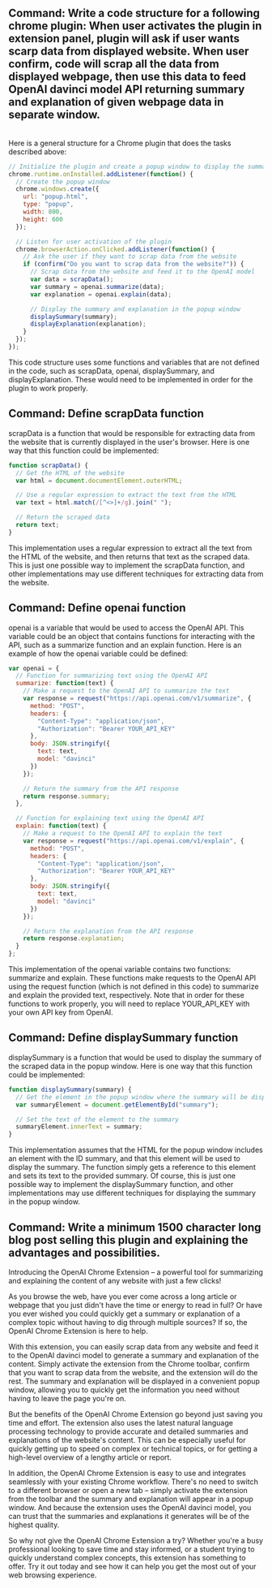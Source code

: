 ## Command: Write a code structure for a following chrome plugin: When user activates the plugin in extension panel, plugin will ask if user wants scarp data from displayed website. When user confirm, code will scrap all the data from displayed webpage, then use this data to feed OpenAI davinci model API returning summary and explanation of given webpage data in separate window.

\
Here is a general structure for a Chrome plugin that does the tasks described above:

```javascript
// Initialize the plugin and create a popup window to display the summary and explanation
chrome.runtime.onInstalled.addListener(function() {
  // Create the popup window
  chrome.windows.create({
    url: "popup.html",
    type: "popup",
    width: 800,
    height: 600
  });

  // Listen for user activation of the plugin
  chrome.browserAction.onClicked.addListener(function() {
    // Ask the user if they want to scrap data from the website
    if (confirm("Do you want to scrap data from the website?")) {
      // Scrap data from the website and feed it to the OpenAI model
      var data = scrapData();
      var summary = openai.summarize(data);
      var explanation = openai.explain(data);

      // Display the summary and explanation in the popup window
      displaySummary(summary);
      displayExplanation(explanation);
    }
  });
});
```

This code structure uses some functions and variables that are not defined in the code, such as scrapData, openai, displaySummary, and displayExplanation. These would need to be implemented in order for the plugin to work properly.




## Command: Define scrapData function


scrapData is a function that would be responsible for extracting data from the website that is currently displayed in the user's browser. Here is one way that this function could be implemented:

```javascript
function scrapData() {
  // Get the HTML of the website
  var html = document.documentElement.outerHTML;

  // Use a regular expression to extract the text from the HTML
  var text = html.match(/[^<>]+/g).join(" ");

  // Return the scraped data
  return text;
}
```

This implementation uses a regular expression to extract all the text from the HTML of the website, and then returns that text as the scraped data. This is just one possible way to implement the scrapData function, and other implementations may use different techniques for extracting data from the website.


## Command: Define openai function

openai is a variable that would be used to access the OpenAI API. This variable could be an object that contains functions for interacting with the API, such as a summarize function and an explain function. Here is an example of how the openai variable could be defined:

```javascript
var openai = {
  // Function for summarizing text using the OpenAI API
  summarize: function(text) {
    // Make a request to the OpenAI API to summarize the text
    var response = request("https://api.openai.com/v1/summarize", {
      method: "POST",
      headers: {
        "Content-Type": "application/json",
        "Authorization": "Bearer YOUR_API_KEY"
      },
      body: JSON.stringify({
        text: text,
        model: "davinci"
      })
    });

    // Return the summary from the API response
    return response.summary;
  },

  // Function for explaining text using the OpenAI API
  explain: function(text) {
    // Make a request to the OpenAI API to explain the text
    var response = request("https://api.openai.com/v1/explain", {
      method: "POST",
      headers: {
        "Content-Type": "application/json",
        "Authorization": "Bearer YOUR_API_KEY"
      },
      body: JSON.stringify({
        text: text,
        model: "davinci"
      })
    });

    // Return the explanation from the API response
    return response.explanation;
  }
};
```

This implementation of the openai variable contains two functions: summarize and explain. These functions make requests to the OpenAI API using the request function (which is not defined in this code) to summarize and explain the provided text, respectively. Note that in order for these functions to work properly, you will need to replace YOUR_API_KEY with your own API key from OpenAI.

## Command: Define displaySummary function

displaySummary is a function that would be used to display the summary of the scraped data in the popup window. Here is one way that this function could be implemented:

```javascript
function displaySummary(summary) {
  // Get the element in the popup window where the summary will be displayed
  var summaryElement = document.getElementById("summary");

  // Set the text of the element to the summary
  summaryElement.innerText = summary;
}
```
This implementation assumes that the HTML for the popup window includes an element with the ID summary, and that this element will be used to display the summary. The function simply gets a reference to this element and sets its text to the provided summary. Of course, this is just one possible way to implement the displaySummary function, and other implementations may use different techniques for displaying the summary in the popup window.

## Command: Write a minimum 1500 character long blog post selling this plugin and explaining the advantages and possibilities.

Introducing the OpenAI Chrome Extension – a powerful tool for summarizing and explaining the content of any website with just a few clicks!

As you browse the web, have you ever come across a long article or webpage that you just didn't have the time or energy to read in full? Or have you ever wished you could quickly get a summary or explanation of a complex topic without having to dig through multiple sources? If so, the OpenAI Chrome Extension is here to help.

With this extension, you can easily scrap data from any website and feed it to the OpenAI davinci model to generate a summary and explanation of the content. Simply activate the extension from the Chrome toolbar, confirm that you want to scrap data from the website, and the extension will do the rest. The summary and explanation will be displayed in a convenient popup window, allowing you to quickly get the information you need without having to leave the page you're on.

But the benefits of the OpenAI Chrome Extension go beyond just saving you time and effort. The extension also uses the latest natural language processing technology to provide accurate and detailed summaries and explanations of the website's content. This can be especially useful for quickly getting up to speed on complex or technical topics, or for getting a high-level overview of a lengthy article or report.

In addition, the OpenAI Chrome Extension is easy to use and integrates seamlessly with your existing Chrome workflow. There's no need to switch to a different browser or open a new tab – simply activate the extension from the toolbar and the summary and explanation will appear in a popup window. And because the extension uses the OpenAI davinci model, you can trust that the summaries and explanations it generates will be of the highest quality.

So why not give the OpenAI Chrome Extension a try? Whether you're a busy professional looking to save time and stay informed, or a student trying to quickly understand complex concepts, this extension has something to offer. Try it out today and see how it can help you get the most out of your web browsing experience.
